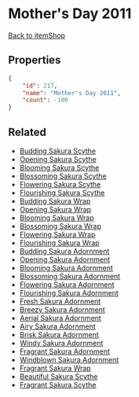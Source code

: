 # Mother's Day 2011

<no description available>

[Back to itemShop](../item-shops.md)

## Properties

```json
{
    "id": 217,
    "name": "Mother's Day 2011",
    "count": -100
}
```

## Related

- [Budding Sakura Scythe](../items/3782-budding-sakura-scythe.md)
- [Opening Sakura Scythe](../items/3783-opening-sakura-scythe.md)
- [Blooming Sakura Scythe](../items/3784-blooming-sakura-scythe.md)
- [Blossoming Sakura Scythe](../items/3785-blossoming-sakura-scythe.md)
- [Flowering Sakura Scythe](../items/3786-flowering-sakura-scythe.md)
- [Flourishing Sakura Scythe](../items/3787-flourishing-sakura-scythe.md)
- [Budding Sakura Wrap](../items/5521-budding-sakura-wrap.md)
- [Opening Sakura Wrap](../items/5522-opening-sakura-wrap.md)
- [Blooming Sakura Wrap](../items/5523-blooming-sakura-wrap.md)
- [Blossoming Sakura Wrap](../items/5524-blossoming-sakura-wrap.md)
- [Flowering Sakura Wrap](../items/5525-flowering-sakura-wrap.md)
- [Flourishing Sakura Wrap](../items/5526-flourishing-sakura-wrap.md)
- [Budding Sakura Adornment](../items/5527-budding-sakura-adornment.md)
- [Opening Sakura Adornment](../items/5528-opening-sakura-adornment.md)
- [Blooming Sakura Adornment](../items/5529-blooming-sakura-adornment.md)
- [Blossoming Sakura Adornment](../items/5530-blossoming-sakura-adornment.md)
- [Flowering Sakura Adornment](../items/5531-flowering-sakura-adornment.md)
- [Flourishing Sakura Adornment](../items/5532-flourishing-sakura-adornment.md)
- [Fresh Sakura Adornment](../items/5533-fresh-sakura-adornment.md)
- [Breezy Sakura Adornment](../items/5534-breezy-sakura-adornment.md)
- [Aerial Sakura Adornment](../items/5535-aerial-sakura-adornment.md)
- [Airy Sakura Adornment](../items/5536-airy-sakura-adornment.md)
- [Brisk Sakura Adornment](../items/5537-brisk-sakura-adornment.md)
- [Windy Sakura Adornment](../items/5538-windy-sakura-adornment.md)
- [Fragrant Sakura Adornment](../items/13887-fragrant-sakura-adornment.md)
- [Windblown Sakura Adornment](../items/13888-windblown-sakura-adornment.md)
- [Fragrant Sakura Wrap](../items/13889-fragrant-sakura-wrap.md)
- [Beautiful Sakura Scythe](../items/13891-beautiful-sakura-scythe.md)
- [Fragrant Sakura Scythe](../items/13890-fragrant-sakura-scythe.md)

